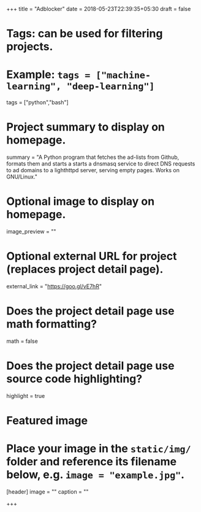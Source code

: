 +++
title = "Adblocker"
date = 2018-05-23T22:39:35+05:30
draft = false

# Tags: can be used for filtering projects.
# Example: `tags = ["machine-learning", "deep-learning"]`
tags = ["python","bash"]

# Project summary to display on homepage.
summary = "A Python program that fetches the ad-lists from Github, formats them and starts a starts a dnsmasq service to direct DNS requests to ad domains to a lighthttpd server, serving empty pages. Works on GNU/Linux."

# Optional image to display on homepage.
image_preview = ""

# Optional external URL for project (replaces project detail page).
external_link = "https://goo.gl/vE7hR"

# Does the project detail page use math formatting?
math = false

# Does the project detail page use source code highlighting?
highlight = true

# Featured image
# Place your image in the `static/img/` folder and reference its filename below, e.g. `image = "example.jpg"`.
[header]
image = ""
caption = ""

+++
